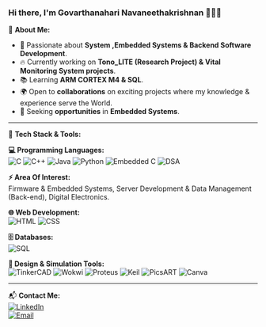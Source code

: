 ### Hi there, I'm Govarthanahari Navaneethakrishnan 🙋🏻‍♂️

🚀 **About Me:**  
- 🎯 Passionate about **System ,Embedded Systems & Backend Software Development**.
- 🔥 Currently working on **Tono_LITE (Research Project) & Vital Monitoring System projects**.
- 📚 Learning **ARM CORTEX M4 & SQL**.
- 🌍 Open to **collaborations** on exciting projects where my knowledge & experience serve the World.
- 🎯 Seeking **opportunities** in **Embedded Systems**.

---

🔧 **Tech Stack & Tools:**  

**💻 Programming Languages:**  
![C](https://img.shields.io/badge/Code-C-blue?style=for-the-badge&logo=c) 
![C++](https://img.shields.io/badge/Code-C++-blue?style=for-the-badge&logo=c%2B%2B) 
![Java](https://img.shields.io/badge/Code-Core%20Java-red?style=for-the-badge&logo=java) 
![Python](https://img.shields.io/badge/Code-Python-yellow?style=for-the-badge&logo=python) 
![Embedded C](https://img.shields.io/badge/Code-Embedded%20C-orange?style=for-the-badge) 
![DSA](https://img.shields.io/badge/Code-DSA-green?style=for-the-badge)  

**⚡ Area Of Interest:**  
Firmware & Embedded Systems, Server Development & Data Management (Back-end), Digital Electronics.

**🌐 Web Development:**  
![HTML](https://img.shields.io/badge/Code-HTML5-orange?style=for-the-badge&logo=html5) 
![CSS](https://img.shields.io/badge/Code-CSS3-blue?style=for-the-badge&logo=css3) 

**🗄️ Databases:**  
![SQL](https://img.shields.io/badge/Database-SQL-blue?style=for-the-badge&logo=mysql)  

**🎨 Design & Simulation Tools:**  
![TinkerCAD](https://img.shields.io/badge/Tools-TinkerCAD-red?style=for-the-badge) 
![Wokwi](https://img.shields.io/badge/Tools-Wokwi-green?style=for-the-badge) 
![Proteus](https://img.shields.io/badge/Tools-Proteus-blue?style=for-the-badge) 
![Keil](https://img.shields.io/badge/Tools-Keil-orange?style=for-the-badge) 
![PicsART](https://img.shields.io/badge/Tools-PicsART-purple?style=for-the-badge) 
![Canva](https://img.shields.io/badge/Tools-Canva-lightblue?style=for-the-badge)  

---

📬 **Contact Me:**  
[![LinkedIn](https://img.shields.io/badge/LinkedIn-Profile-blue?style=for-the-badge&logo=linkedin)](www.linkedin.com/in/govarthanahari)  
[![Email](https://img.shields.io/badge/Email-Contact%20Me-red?style=for-the-badge&logo=gmail)](mailto:2k22ece026@kiot.ac.in)
